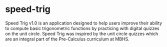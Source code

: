 speed-trig
==========

Speed Trig v1.0 is an application designed to help users improve their ability to compute basic trigonometric functions by practicing with digital quizzes on the unit circle. Speed Trig was inspired by the unit circle quizzes which are an integral part of the Pre-Calculus curriculum at MBHS.
